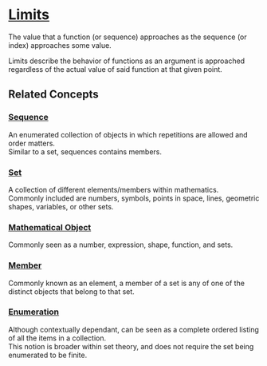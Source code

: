# [Limits](https://en.wikipedia.org/wiki/Limit_(mathematics))
The value that a function (or sequence) approaches
as the sequence (or index) approaches some value.

Limits describe the behavior of functions as an argument is approached regardless of the actual value of said function at that given point.



## Related Concepts


### [Sequence](https://en.wikipedia.org/wiki/Sequence)
An enumerated collection of objects in which
repetitions are allowed and order matters.
<br>
Similar to a set, sequences contains members.


### [Set](https://en.wikipedia.org/wiki/Set_(mathematics))
A collection of different elements/members within mathematics.
<br>
Commonly included are numbers, symbols, points in space, lines, geometric shapes, variables, or other sets.


### [Mathematical Object](https://en.wikipedia.org/wiki/Mathematical_object)
Commonly seen as a number, expression, shape, function, and sets.


### [Member](https://en.wikipedia.org/wiki/Element_(mathematics))
Commonly known as an element, a member of a set is any of
one of the distinct objects that belong to that set.

### [Enumeration](https://en.wikipedia.org/wiki/Enumeration)
Although contextually dependant, 
can be seen as a complete ordered listing of all the items in a collection.
<br>
This notion is broader within set theory, and does not require the set being enumerated to be finite.



